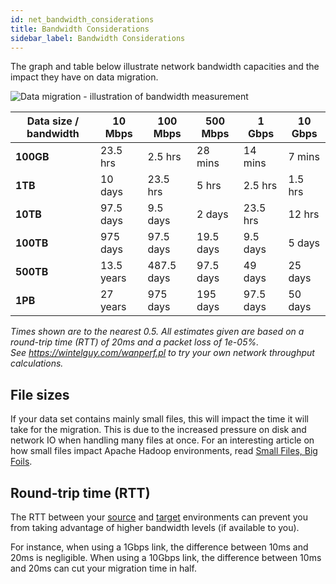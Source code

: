 ```yaml
---
id: net_bandwidth_considerations
title: Bandwidth Considerations
sidebar_label: Bandwidth Considerations
---
```


The graph and table below illustrate network bandwidth capacities and the impact they have on data migration.

![Data migration - illustration of bandwidth measurement](../../assets/network_bandwidth.jpg)

|Data size / bandwidth|10 Mbps|100 Mbps|500 Mbps|1 Gbps|10 Gbps|
|---|---|---|---|---|---|
|**100GB**|23.5 hrs|2.5 hrs|28 mins|14 mins|7 mins|
|**1TB**|10 days|23.5 hrs|5 hrs|2.5 hrs|1.5 hrs|
|**10TB**|97.5 days|9.5 days|2 days|23.5 hrs|12 hrs|
|**100TB**|975 days|97.5 days|19.5 days|9.5 days|5 days|
|**500TB**|13.5 years|487.5 days|97.5 days|49 days|25 days|
|**1PB**|27 years|975 days|195 days|97.5 days|50 days|

_Times shown are to the nearest 0.5. All estimates given are based on a round-trip time (RTT) of 20ms and a packet loss of 1e-05%._  
_See https://wintelguy.com/wanperf.pl to try your own network throughput calculations._

## File sizes

If your data set contains mainly small files, this will impact the time it will take for the migration. This is due to the increased pressure on disk and network IO when handling many files at once. For an interesting article on how small files impact Apache Hadoop environments, read [Small Files, Big Foils](https://blog.cloudera.com/small-files-big-foils-addressing-the-associated-metadata-and-application-challenges/).

## Round-trip time (RTT)

The RTT between your [source](../../glossary/s.md#source) and [target](../../glossary/t.md#target) environments can prevent you from taking advantage of higher bandwidth levels (if available to you).

For instance, when using a 1Gbps link, the difference between 10ms and 20ms is negligible. When using a 10Gbps link, the difference between 10ms and 20ms can cut your migration time in half.
